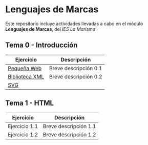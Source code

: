 # Lenguajes de Marcas
Este repositorio incluye actividades llevadas a cabo en el módulo **Lenguajes de Marcas**, del _IES La Marisma_

## Tema 0 - Introducción
| Ejercicio | Descripción |
|----|----|
| [Pequeña Web](./TEMA%200/Lawrence.html) | Breve descripción 0.1 |
| [Biblioteca XML](./TEMA%200/library.xml) | Breve descripción 0.2 |
| [SVG]()
## Tema 1 - HTML 
| Ejercicio | Descripción |
|-----------|-------------|
| Ejercicio 1.1 | Breve descripción 1.1 |
| Ejercicio 1.2 | Breve descripción 1.2 |
